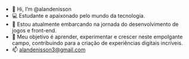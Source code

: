 - 👋 Hi, I’m @alandenisson
- 💻 Estudante e apaixonado pelo mundo da tecnologia.
- 🌱 Estou atualmente embarcando na jornada do desenvolvimento de jogos e front-end. 
- 💞️ Meu objetivo é aprender, experimentar e crescer neste empolgante campo, 
contribuindo para a criação de experiências digitais incríveis.
- 📫 alandenisson3@gmail.com

<!---
alandenisson/alandenisson is a ✨ special ✨ repository because its `README.md` (this file) appears on your GitHub profile.
You can click the Preview link to take a look at your changes.
--->
